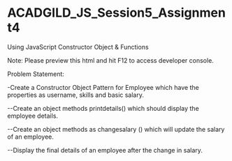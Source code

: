# ACADGILD_JS_Session5_Assignment4

Using JavaScript Constructor Object & Functions

Note: Please preview this html and hit F12 to access developer console.

Problem Statement:

-Create a Constructor Object Pattern for Employee which have the properties as username,
skills and basic salary.

--Create an object methods printdetails() which should display the employee details.

--Create an object methods as changesalary () which will update the salary of an employee.

--Display the final details of an employee after the change in salary.
